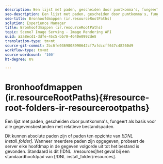 ```yaml
---
description: Een lijst met paden, gescheiden door puntkomma's, fungeert als basis voor alle gegevensbestanden met relatieve bestandspaden.
seo-description: Een lijst met paden, gescheiden door puntkomma's, fungeert als basis voor alle gegevensbestanden met relatieve bestandspaden.
seo-title: Bronhoofdmappen (ir.resourceRootPaths)
solution: Experience Manager
title: Bronhoofdmappen (ir.resourceRootPaths)
topic: Scene7 Image Serving - Image Rendering API
uuid: a2a8ecd1-ddfe-46c5-bb70-4640e0992de8
translation-type: tm+mt
source-git-commit: 2bc6fe0369808990642cf7afdccff647c48260d9
workflow-type: tm+mt
source-wordcount: '100'
ht-degree: 0%

---
```



# Bronhoofdmappen (ir.resourceRootPaths){#resource-root-folders-ir-resourcerootpaths}

Een lijst met paden, gescheiden door puntkomma&#39;s, fungeert als basis voor alle gegevensbestanden met relatieve bestandspaden.

Dit kunnen absolute paden zijn of paden ten opzichte van *[!DNL install_folder]*. Wanneer meerdere paden zijn opgegeven, probeert de server elke hoofdmap in de gegeven volgorde uit tot het bestand is gevonden. Standaard is dit [!DNL ./resources]het geval bij een standaardhoofdpad van [!DNL install_folder/resources].
